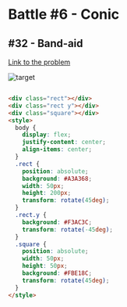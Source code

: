 # Battle #6 - Conic

## #32 - Band-aid

[Link to the problem](https://cssbattle.dev/play/32)

![target](https://cssbattle.dev/targets/32.png)

```html

<div class="rect"></div>
<div class="rect y"></div>
<div class="square"></div>
<style>
  body {
    display: flex;
    justify-content: center;
    align-items: center;
  }
  .rect {
    position: absolute;
    background: #A3A368;
    width: 50px;
    height: 200px;
    transform: rotate(45deg);
  }
  .rect.y {
    background: #F3AC3C;
    transform: rotate(-45deg);
  }
  .square {
    position: absolute;
    width: 50px;
    height: 50px;
    background: #FBE18C;
    transform: rotate(45deg);
  }
</style>

```
